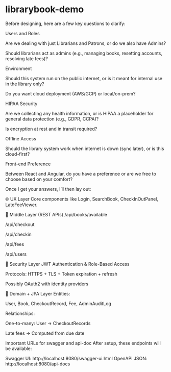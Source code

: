# librarybook-demo
Before designing, here are a few key questions to clarify:

Users and Roles

Are we dealing with just Librarians and Patrons, or do we also have Admins?

Should librarians act as admins (e.g., managing books, resetting accounts, resolving late fees)?

Environment

Should this system run on the public internet, or is it meant for internal use in the library only?

Do you want cloud deployment (AWS/GCP) or local/on-prem?

HIPAA Security

Are we collecting any health information, or is HIPAA a placeholder for general data protection (e.g., GDPR, CCPA)?

Is encryption at rest and in transit required?

Offline Access

Should the library system work when internet is down (sync later), or is this cloud-first?

Front-end Preference

Between React and Angular, do you have a preference or are we free to choose based on your comfort?

Once I get your answers, I’ll then lay out:

🌐 UX Layer
Core components like Login, SearchBook, CheckInOutPanel, LateFeeViewer.

🔗 Middle Layer (REST APIs)
/api/books/available

/api/checkout

/api/checkin

/api/fees

/api/users

🔐 Security Layer
JWT Authentication & Role-Based Access

Protocols: HTTPS + TLS + Token expiration + refresh

Possibly OAuth2 with identity providers

🧠 Domain + JPA Layer
Entities:

User, Book, CheckoutRecord, Fee, AdminAuditLog

Relationships:

One-to-many: User → CheckoutRecords

Late fees → Computed from due date

Important URLs for swagger and api-doc
After setup, these endpoints will be available:

Swagger UI: http://localhost:8080/swagger-ui.html
OpenAPI JSON: http://localhost:8080/api-docs


